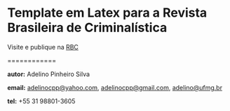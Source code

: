 Template em Latex para a Revista Brasileira de Criminalística
==============================================================
Visite e publique na [RBC](https://revista.rbc.org.br/index.php/rbc)

============

__autor:__ Adelino Pinheiro Silva

__email:__ adelinocpp@yahoo.com, adelinocpp@gmail.com, adelino@ufmg.br

__tel:__ +55 31 98801-3605



